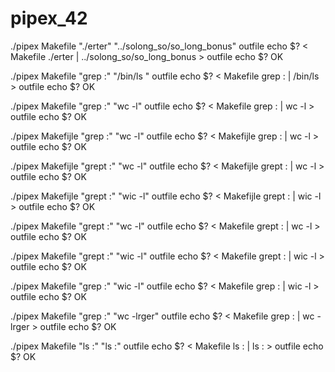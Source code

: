 # pipex_42

./pipex Makefile "./erter" "../solong_so/so_long_bonus" outfile
echo $?
< Makefile ./erter | ../solong_so/so_long_bonus > outfile
echo $?
OK

./pipex Makefile "grep :" "/bin/ls " outfile
echo $?
< Makefile grep : | /bin/ls > outfile
echo $?
OK

./pipex Makefile "grep :" "wc -l" outfile
echo $?
< Makefile grep : | wc -l > outfile
echo $?
OK

./pipex Makefijle "grep :" "wc -l" outfile
echo $?
< Makefijle grep : | wc -l > outfile
echo $?
OK

./pipex Makefijle "grept :" "wc -l" outfile
echo $?
< Makefijle grept : | wc -l > outfile
echo $?
OK

./pipex Makefijle "grept :" "wic -l" outfile
echo $?
< Makefijle grept : | wic -l > outfile
echo $?
OK

./pipex Makefile "grept :" "wc -l" outfile
echo $?
< Makefile grept : | wc -l > outfile
echo $?
OK

./pipex Makefile "grept :" "wic -l" outfile
echo $?
< Makefile grept : | wic -l > outfile
echo $?
OK

./pipex Makefile "grep :" "wic -l" outfile
echo $?
< Makefile grep : | wic -l > outfile
echo $?
OK

./pipex Makefile "grep :" "wc -lrger" outfile
echo $?
< Makefile grep : | wc -lrger > outfile
echo $?
OK

./pipex Makefile "ls :" "ls :" outfile
echo $?
< Makefile ls : | ls : > outfile
echo $?
OK